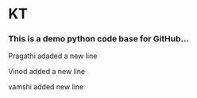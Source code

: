 # KT

### This is a demo python code base for GitHub...

Pragathi adaded a new line

Vinod added a new line

vamshi added new line